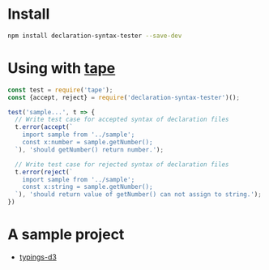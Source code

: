 # Install

```sh
npm install declaration-syntax-tester --save-dev
```

# Using with [tape](https://github.com/substack/tape)

```js
const test = require('tape');
const {accept, reject} = require('declaration-syntax-tester')();

test('sample...', t => {
  // Write test case for accepted syntax of declaration files
  t.error(accept(`
    import sample from '../sample';
    const x:number = sample.getNumber();
  `), 'should getNumber() return number.');

  // Write test case for rejected syntax of declaration files
  t.error(reject(`
    import sample from '../sample';
    const x:string = sample.getNumber();
  `), 'should return value of getNumber() can not assign to string.');
})
```

# A sample project

- [typings-d3](https://github.com/iamssen/typings-d3/tree/master/tests)